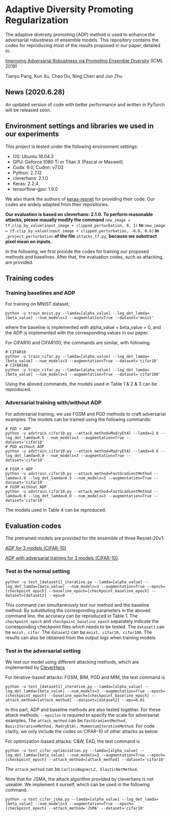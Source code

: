 # Adaptive Diversity Promoting Regularization

The adaptive diversity promoting (ADP) method is used to enhance the adversarial robustness of ensemble models. This repository contains the codes for reproducing most of the results proposed in our paper, detailed in:

[Improving Adversarial Robustness via Promoting Ensemble Diversity](https://arxiv.org/pdf/1901.08846.pdf) (ICML 2019)

Tianyu Pang, Kun Xu, Chao Du, Ning Chen and Jun Zhu

## News (2020.6.28)

An updated version of code with better performance and written in PyTorch will be released soon.

## Environment settings and libraries we used in our experiments

This project is tested under the following environment settings:
- OS: Ubuntu 16.04.3
- GPU: Geforce 1080 Ti or Titan X (Pascal or Maxwell)
- Cuda: 9.0, Cudnn: v7.03
- Python: 2.7.12
- cleverhans: 2.1.0
- Keras: 2.2.4
- tensorflow-gpu: 1.9.0

We also thank the authors of [keras-resnet](https://github.com/raghakot/keras-resnet) for providing their code. Our codes are widely adapted from their repositories.

**Our evaluation is based on cleverhans: 2.1.0. To perform reasonable attacks, please maually modify the command** ```new_image = tf.clip_by_value(input_image + clipped_perturbation, 0, 1)``` **to** ```new_image = tf.clip_by_value(input_image + clipped_perturbation, -0.6, 0.6)``` **in** ```_project_perturbation``` **of the file** ```attacks_tf.py```, **because we substract pixel mean on inputs.**


In the following, we first provide the codes for training our proposed methods and baselines. After that, the evaluation codes, such as attacking, are provided.

## Training codes

### Training baselines and ADP

For training on MNIST dataset, 
```shell
python -u train_mnist.py --lamda=[alpha_value] --log_det_lamda=[beta_value] --num_models=3 --augmentation=True --dataset='mnist'
```
where the baseline is implemented with alpha_value = beta_value = 0, and the ADP is implemented with the corresponding values in our paper.

For CIFAR10 and CIFAR100, the commands are similar, with following:
```shell
# CIFAR10
python -u train_cifar.py --lamda=[alpha_value] --log_det_lamda=[beta_value] --num_models=3 --augmentation=True --dataset='cifar10'
# CIFAR100
python -u train_cifar.py --lamda=[alpha_value] --log_det_lamda=[beta_value] --num_models=3 --augmentation=True --dataset='cifar100'
```

Using the aboved commands, the models used in Table 1 & 2 & 3 can be reproduced.

### Adversarial training with/without ADP
For adversarial training, we use FGSM and PGD methods to craft adversarial examples.
The models can be trained using the following commands:

```shell
# PGD + ADP
python -u advtrain_cifar10.py --attack_method=MadryEtAl --lamda=2.0 --log_det_lamda=0.5 --num_models=3 --augmentation=True --dataset='cifar10'
# PGD without ADP
python -u advtrain_cifar10.py --attack_method=MadryEtAl --lamda=0.0 --log_det_lamda=0.0 --num_models=3 --augmentation=True --dataset='cifar10' 

# FGSM + ADP
python -u advtrain_cifar10.py --attack_method=FastGradientMethod --lamda=2.0 --log_det_lamda=0.5 --num_models=3 --augmentation=True --dataset='cifar10'
# FGSM without ADP
python -u advtrain_cifar10.py --attack_method=FastGradientMethod --lamda=0.0 --log_det_lamda=0.0 --num_models=3 --augmentation=True --dataset='cifar10'
```

The models used in Table 4 can be reproduced.


## Evaluation codes

The pretrained models are provided for the ensemble of three Resnet-20v1: 

[ADP for 3 models (CIFAR-10)](http://ml.cs.tsinghua.edu.cn/~tianyu/ADP/pretrained_models/ADP_standard_3networks/cifar10_ResNet20v1_model.159.h5)

[ADP with adversarial training for 3 models (CIFAR-10)](http://ml.cs.tsinghua.edu.cn/~tianyu/ADP/pretrained_models/ADP_with_PGDtrain_3networks/cifar10_ResNet20v1_model.124.h5).

### Test in the normal setting
```shell
python -u test_[dataset1]_iterative.py --lamda=[alpha_value] --log_det_lamda=[beta_value] --num_models=3 --augmentation=True --epoch=[checkpoint_epoch] --baseline_epoch=[checkpoint_baseline_epoch] --dataset=[dataset2] --eps=0
```
This command can simultaneously test our method and the baseline method. By substituting the corresponding parameters in the aboved command line, the accuracy can be reproduced in Table 1. The ```checkpoint_epoch``` and ```checkpoint_baseline_epoch``` separately indicate the corresponding checkpoint files which needs to be tested. The ```dataset1``` can be ```mnist, cifar```. The ```dataset2``` can be ```mnist, cifar10, cifar100```. The results can also be obtained from the output logs when training models.

### Test in the adversarial setting
We test our model using different attacking methods, which are implemented by [CleverHans](https://github.com/tensorflow/cleverhans)

For iterative-based attacks: FGSM, BIM, PGD and MIM, the test command is
```shell
python -u test_[dataset1]_iterative.py --lamda=[alpha_value] --log_det_lamda=[beta_value] --num_models=3 --augmentation=True --epoch=[checkpoint_epoch] --baseline_epoch=[checkpoint_baseline_epoch] --attack_method=[attack_method] --dataset=[dataset2] --eps=0.01
```
In this part, ADP and baseline methods are also tested together. For these attack methods, ```--epsilon``` is required to specify the scale for adversarial examples. The ```attack_method``` can be ```FastGradientMethod, BasicIterativeMethod, MadryEtAl, MomentumIterativeMethod```. For code clarity, we only include the codes on CIFAR-10 of other attacks as below.

For optimization-based attacks: C&W, EAD, the test command is
```shell
python -u test_cifar_optimization.py --lamda=[alpha_value] --log_det_lamda=[beta_value] --num_models=3 --augmentation=True --epoch=[checkpoint_epoch] --attack_method=[attack_method] --dataset='cifar10'
```
The ```attack_method``` can be ```CarliniWagnerL2, ElasticNetMethod```.

Note that for JSMA, the attack algorithm provided by cleverhans is not useable. We implement it ourself, which can be used in the following command.
```shell
python -u test_cifar_jsma.py --lamda=[alpha_value] --log_det_lamda=[beta_value] --num_models=3 --augmentation=True --epoch=[checkpoint_epoch] --attack_method='JSMA' --dataset='cifar10'
```
